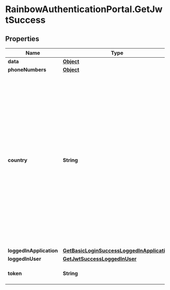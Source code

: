 # RainbowAuthenticationPortal.GetJwtSuccess

## Properties
Name | Type | Description | Notes
------------ | ------------- | ------------- | -------------
**data** | [**Object**](.md) |  | [optional] 
**phoneNumbers** | [**Object**](.md) |  | [optional] 
**country** | **String** | Phone number country (ISO 3166-1 alpha3 format) &lt;br/&gt;&#x60;country&#x60; field is automatically computed using the following algorithm when creating/updating a phoneNumber entry: - If &#x60;number&#x60; is provided and is in E164 format, &#x60;country&#x60; is computed from E164 number - Else if &#x60;country&#x60; field is provided in the phoneNumber entry, this one is used - Else user &#x60;country&#x60; field is used | 
**loggedInApplication** | [**GetBasicLoginSuccessLoggedInApplication**](GetBasicLoginSuccessLoggedInApplication.md) |  | 
**loggedInUser** | [**GetJwtSuccessLoggedInUser**](GetJwtSuccessLoggedInUser.md) |  | 
**token** | **String** | JsonWebToken to use for all API requests | 


